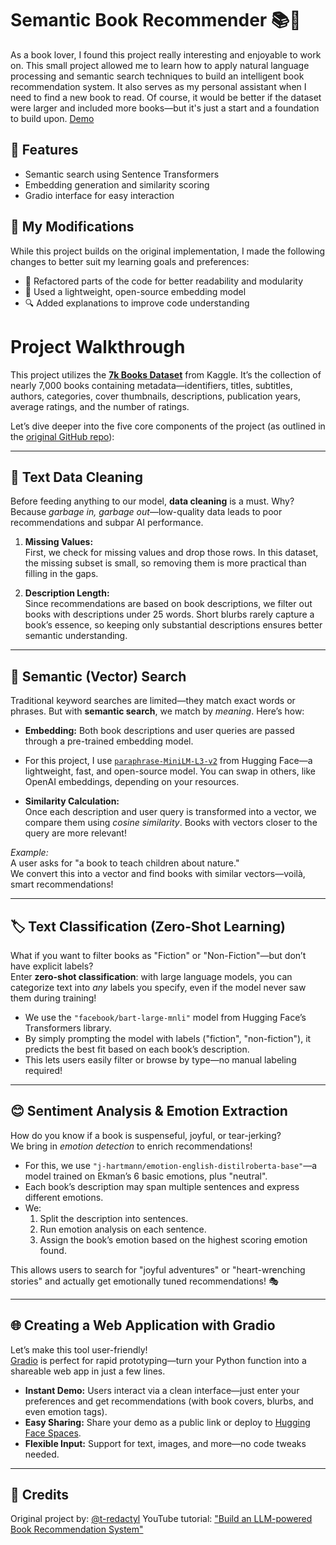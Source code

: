 # Semantic Book Recommender 📚🧠

As a book lover, I found this project really interesting and enjoyable to work on. This small project allowed me to learn how to apply natural language processing and semantic search techniques to build an intelligent book recommendation system. It also serves as my personal assistant when I need to find a new book to read. Of course, it would be better if the dataset were larger and included more books—but it's just a start and a foundation to build upon. [Demo](https://huggingface.co/spaces/sovanleng/semantic-book-recommender-demo)

## 🔧 Features

- Semantic search using Sentence Transformers
- Embedding generation and similarity scoring
- Gradio interface for easy interaction
  
## 🚀 My Modifications

While this project builds on the original implementation, I made the following changes to better suit my learning goals and preferences:

- 🔁 Refactored parts of the code for better readability and modularity  
- 🧠 Used a lightweight, open-source embedding model  
- 🔍 Added explanations to improve code understanding

  
# Project Walkthrough

This project utilizes the [**7k Books Dataset**](https://www.kaggle.com/datasets/dylanjcastillo/7k-books-with-metadata) from Kaggle. It’s the collection of nearly 7,000 books containing metadata—identifiers, titles, subtitles, authors, categories, cover thumbnails, descriptions, publication years, average ratings, and the number of ratings. 

Let’s dive deeper into the five core components of the project (as outlined in the [original GitHub repo](https://github.com/t-redactyl/llm-semantic-book-recommender)):

---

## 🧹 Text Data Cleaning

Before feeding anything to our model, **data cleaning** is a must. Why? Because *garbage in, garbage out*—low-quality data leads to poor recommendations and subpar AI performance.

1. **Missing Values:**  
   First, we check for missing values and drop those rows. In this dataset, the missing subset is small, so removing them is more practical than filling in the gaps.

2. **Description Length:**  
   Since recommendations are based on book descriptions, we filter out books with descriptions under 25 words. Short blurbs rarely capture a book’s essence, so keeping only substantial descriptions ensures better semantic understanding.


---

## 🔎 Semantic (Vector) Search

Traditional keyword searches are limited—they match exact words or phrases. But with **semantic search**, we match by *meaning*. Here’s how:

- **Embedding:** Both book descriptions and user queries are passed through a pre-trained embedding model.  
- For this project, I use [`paraphrase-MiniLM-L3-v2`](https://huggingface.co/sentence-transformers/paraphrase-MiniLM-L3-v2) from Hugging Face—a lightweight, fast, and open-source model. You can swap in others, like OpenAI embeddings, depending on your resources.

- **Similarity Calculation:**  
  Once each description and user query is transformed into a vector, we compare them using *cosine similarity*. Books with vectors closer to the query are more relevant!

*Example:*  
A user asks for "a book to teach children about nature."  
We convert this into a vector and find books with similar vectors—voilà, smart recommendations!

---

## 🏷️ Text Classification (Zero-Shot Learning)

What if you want to filter books as "Fiction" or "Non-Fiction"—but don’t have explicit labels?  
Enter **zero-shot classification**: with large language models, you can categorize text into *any* labels you specify, even if the model never saw them during training!

- We use the `"facebook/bart-large-mnli"` model from Hugging Face’s Transformers library.
- By simply prompting the model with labels ("fiction", "non-fiction"), it predicts the best fit based on each book’s description.
- This lets users easily filter or browse by type—no manual labeling required!

---

## 😊 Sentiment Analysis & Emotion Extraction

How do you know if a book is suspenseful, joyful, or tear-jerking?  
We bring in *emotion detection* to enrich recommendations!

- For this, we use `"j-hartmann/emotion-english-distilroberta-base"`—a model trained on Ekman’s 6 basic emotions, plus "neutral".
- Each book’s description may span multiple sentences and express different emotions.
- We:
  1. Split the description into sentences.
  2. Run emotion analysis on each sentence.
  3. Assign the book’s emotion based on the highest scoring emotion found.

This allows users to search for "joyful adventures" or "heart-wrenching stories" and actually get emotionally tuned recommendations! 🎭

---

## 🌐 Creating a Web Application with Gradio

Let’s make this tool user-friendly!  
[Gradio](https://gradio.app/) is perfect for rapid prototyping—turn your Python function into a shareable web app in just a few lines.

- **Instant Demo:** Users interact via a clean interface—just enter your preferences and get recommendations (with book covers, blurbs, and even emotion tags).
- **Easy Sharing:** Share your demo as a public link or deploy to [Hugging Face Spaces](https://huggingface.co/spaces).
- **Flexible Input:** Support for text, images, and more—no code tweaks needed.


---

## 📌 Credits
Original project by: [@t-redactyl](https://github.com/t-redactyl)
YouTube tutorial: ["Build an LLM-powered Book Recommendation System"](https://www.youtube.com/watch?v=Q7mS1VHm3Yw) 
